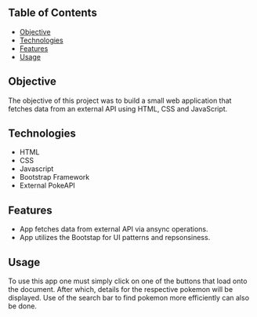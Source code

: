 ## Table of Contents
- [Objective](#Objective)
- [Technologies](#Technologies)
- [Features](#Features)
- [Usage](#Usage)

## Objective
The objective of this project was to build a small web application that fetches data from an external API using HTML, CSS and JavaScript.
## Technologies
- HTML
- CSS
- Javascript
- Bootstrap Framework
- External PokeAPI 

## Features
- App fetches data from external API via ansync operations.
- App utilizes the Bootstap for UI patterns and repsonsiness.
## Usage
To use this app one must simply click on one of the buttons that load onto the document. After which, details for the respective pokemon will be displayed. 
Use of the search bar to find pokemon more efficiently can also be done.



